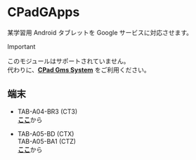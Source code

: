 # CPadGApps

某学習用 Android タブレットを Google サービスに対応させます。

> [!IMPORTANT]
> このモジュールはサポートされていません。  
> 代わりに、[**CPad Gms System**](https://github.com/s1204IT/CPadGmsSystem) をご利用ください。

## 端末

- TAB-A04-BR3 (CT3)  
  [**ここ**](CT3/README.md)から
  
- TAB-A05-BD (CTX)  
  TAB-A05-BA1 (CTZ)  
  [**ここ**](CTXZ/README.md)から
